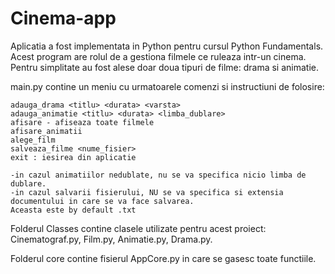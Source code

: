# Cinema-app

Aplicatia a fost implementata in Python pentru cursul Python Fundamentals. Acest program are rolul de a gestiona filmele ce ruleaza intr-un cinema. Pentru simplitate au fost alese doar doua tipuri de filme: drama si animatie.

main.py contine un meniu cu urmatoarele comenzi si instructiuni de folosire:

    adauga_drama <titlu> <durata> <varsta>
    adauga_animatie <titlu> <durata> <limba_dublare>
    afisare - afiseaza toate filmele
    afisare_animatii
    alege_film
    salveaza_filme <nume_fisier>
    exit : iesirea din aplicatie
    
    -in cazul animatiilor nedublate, nu se va specifica nicio limba de dublare. 
    -in cazul salvarii fisierului, NU se va specifica si extensia documentului in care se va face salvarea.
    Aceasta este by default .txt
   
Folderul Classes contine clasele utilizate pentru acest proiect: Cinematograf.py, Film.py, Animatie.py, Drama.py.

Folderul core contine fisierul AppCore.py in care se gasesc toate functiile.
